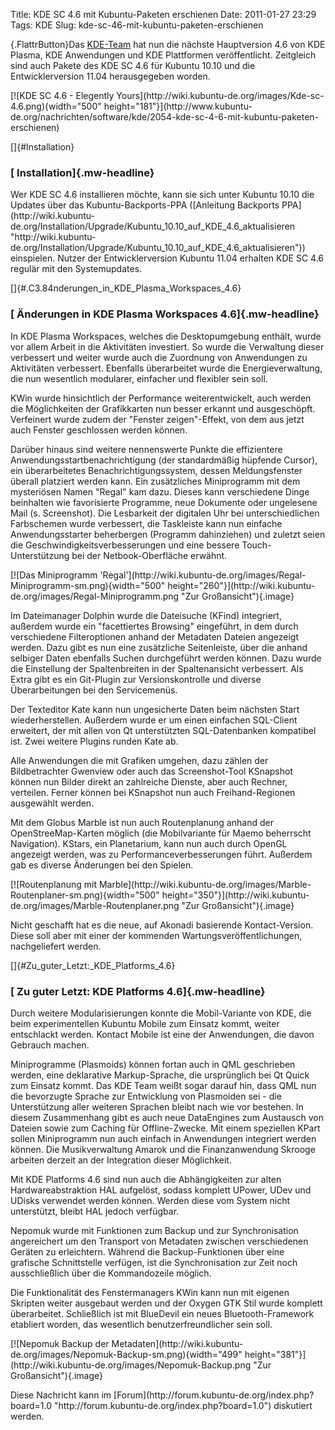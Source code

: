 Title: KDE SC 4.6 mit Kubuntu-Paketen erschienen
Date: 2011-01-27 23:29
Tags: KDE
Slug: kde-sc-46-mit-kubuntu-paketen-erschienen

[](http://www.kubuntu-de.org/nachrichten/software/kde/2054-kde-sc-4-6-mit-kubuntu-paketen-erschienen){.FlattrButton}Das
[KDE-Team](http://www.kde.org "http://www.kde.org") hat nun die nächste
Hauptversion 4.6 von KDE Plasma, KDE Anwendungen und KDE Plattformen
veröffentlicht. Zeitgleich sind auch Pakete des KDE SC 4.6 für Kubuntu
10.10 und die Entwicklerversion 11.04 herausgegeben worden.

</p>
[![KDE SC 4.6 - Elegently
Yours](http://wiki.kubuntu-de.org/images/Kde-sc-4.6.png){width="500"
height="181"}](http://www.kubuntu-de.org/nachrichten/software/kde/2054-kde-sc-4-6-mit-kubuntu-paketen-erschienen)

</p>
[]{#Installation}  

### [ Installation]{.mw-headline}

</p>
Wer KDE SC 4.6 installieren möchte, kann sie sich unter Kubuntu 10.10
die Updates über das Kubuntu-Backports-PPA ([Anleitung Backports
PPA](http://wiki.kubuntu-de.org/Installation/Upgrade/Kubuntu_10.10_auf_KDE_4.6_aktualisieren "http://wiki.kubuntu-de.org/Installation/Upgrade/Kubuntu_10.10_auf_KDE_4.6_aktualisieren"))
einspielen. Nutzer der Entwicklerversion Kubuntu 11.04 erhalten KDE SC
4.6 regulär mit den Systemupdates.

</p>
<!--break--><!--break-->

[]{#.C3.84nderungen_in_KDE_Plasma_Workspaces_4.6}  

### [ Änderungen in KDE Plasma Workspaces 4.6]{.mw-headline}

</p>
In KDE Plasma Workspaces, welches die Desktopumgebung enthält, wurde vor
allem Arbeit in die Aktivitäten investiert. So wurde die Verwaltung
dieser verbessert und weiter wurde auch die Zuordnung von Anwendungen zu
Aktivitäten verbessert. Ebenfalls überarbeitet wurde die
Energieverwaltung, die nun wesentlich modularer, einfacher und flexibler
sein soll.

</p>
KWin wurde hinsichtlich der Performance weiterentwickelt, auch werden
die Möglichkeiten der Grafikkarten nun besser erkannt und ausgeschöpft.
Verfeinert wurde zudem der "Fenster zeigen"-Effekt, von dem aus jetzt
auch Fenster geschlossen werden können.

</p>
Darüber hinaus sind weitere nennenswerte Punkte die effizientere
Anwendungsstartbenachrichtigung (der standardmäßig hüpfende Cursor), ein
überarbeitetes Benachrichtigungssystem, dessen Meldungsfenster überall
platziert werden kann. Ein zusätzliches Miniprogramm mit dem mysteriösen
Namen "Regal" kam dazu. Dieses kann verschiedene Dinge beinhalten wie
favorisierte Programme, neue Dokumente oder ungelesene Mail (s.
Screenshot). Die Lesbarkeit der digitalen Uhr bei unterschiedlichen
Farbschemen wurde verbessert, die Taskleiste kann nun einfache
Anwendungsstarter beherbergen (Programm dahinziehen) und zuletzt seien
die Geschwindigkeitsverbesserungen und eine bessere Touch-Unterstützung
bei der Netbook-Oberfläche erwähnt.

</p>
[![Das Miniprogramm
'Regal'](http://wiki.kubuntu-de.org/images/Regal-Miniprogramm-sm.png){width="500"
height="260"}](http://wiki.kubuntu-de.org/images/Regal-Miniprogramm.png "Zur Großansicht"){.image}

</p>
Im Dateimanager Dolphin wurde die Dateisuche (KFind) integriert,
außerdem wurde ein "facettiertes Browsing" eingeführt, in dem durch
verschiedene Filteroptionen anhand der Metadaten Dateien angezeigt
werden. Dazu gibt es nun eine zusätzliche Seitenleiste, über die anhand
selbiger Daten ebenfalls Suchen durchgeführt werden können. Dazu wurde
die Einstellung der Spaltenbreiten in der Spaltenansicht verbessert. Als
Extra gibt es ein Git-Plugin zur Versionskontrolle und diverse
Überarbeitungen bei den Servicemenüs.

</p>
Der Texteditor Kate kann nun ungesicherte Daten beim nächsten Start
wiederherstellen. Außerdem wurde er um einen einfachen SQL-Client
erweitert, der mit allen von Qt unterstützten SQL-Datenbanken kompatibel
ist. Zwei weitere Plugins runden Kate ab.

</p>
Alle Anwendungen die mit Grafiken umgehen, dazu zählen der
Bildbetrachter Gwenview oder auch das Screenshot-Tool KSnapshot können
nun Bilder direkt an zahlreiche Dienste, aber auch Rechner, verteilen.
Ferner können bei KSnapshot nun auch Freihand-Regionen ausgewählt
werden.

</p>
Mit dem Globus Marble ist nun auch Routenplanung anhand der
OpenStreeMap-Karten möglich (die Mobilvariante für Maemo beherrscht
Navigation). KStars, ein Planetarium, kann nun auch durch OpenGL
angezeigt werden, was zu Performanceverbesserungen führt. Außerdem gab
es diverse Änderungen bei den Spielen.

</p>
[![Routenplanung mit
Marble](http://wiki.kubuntu-de.org/images/Marble-Routenplaner-sm.png){width="500"
height="350"}](http://wiki.kubuntu-de.org/images/Marble-Routenplaner.png "Zur Großansicht"){.image}

</p>
Nicht geschafft hat es die neue, auf Akonadi basierende Kontact-Version.
Diese soll aber mit einer der kommenden Wartungsveröffentlichungen,
nachgeliefert werden.

</p>
[]{#Zu_guter_Letzt:_KDE_Platforms_4.6}  

### [ Zu guter Letzt: KDE Platforms 4.6]{.mw-headline}

</p>
Durch weitere Modularisierungen konnte die Mobil-Variante von KDE, die
beim experimentellen Kubuntu Mobile zum Einsatz kommt, weiter
entschlackt werden. Kontact Mobile ist eine der Anwendungen, die davon
Gebrauch machen.

</p>
Miniprogramme (Plasmoids) können fortan auch in QML geschrieben werden,
eine deklarative Markup-Sprache, die ursprünglich bei Qt Quick zum
Einsatz kommt. Das KDE Team weißt sogar darauf hin, dass QML nun die
bevorzugte Sprache zur Entwicklung von Plasmoiden sei - die
Unterstützung aller weiteren Sprachen bleibt nach wie vor bestehen. In
diesem Zusammenhang gibt es auch neue DataEngines zum Austausch von
Dateien sowie zum Caching für Offline-Zwecke. Mit einem speziellen KPart
sollen Miniprogramm nun auch einfach in Anwendungen integriert werden
können. Die Musikverwaltung Amarok und die Finanzanwendung Skrooge
arbeiten derzeit an der Integration dieser Möglichkeit.

</p>
Mit KDE Platforms 4.6 sind nun auch die Abhängigkeiten zur alten
Hardwareabstraktion HAL aufgelöst, sodass komplett UPower, UDev und
UDisks verwendet werden können. Werden diese vom System nicht
unterstützt, bleibt HAL jedoch verfügbar.

</p>
Nepomuk wurde mit Funktionen zum Backup und zur Synchronisation
angereichert um den Transport von Metadaten zwischen verschiedenen
Geräten zu erleichtern. Während die Backup-Funktionen über eine
grafische Schnittstelle verfügen, ist die Synchronisation zur Zeit noch
ausschließlich über die Kommandozeile möglich.

</p>
Die Funktionalität des Fenstermanagers KWin kann nun mit eigenen
Skripten weiter ausgebaut werden und der Oxygen GTK Stil wurde komplett
überarbeitet. Schließlich ist mit BlueDevil ein neues
Bluetooth-Framework etabliert worden, das wesentlich
benutzerfreundlicher sein soll.

</p>
[![Nepomuk Backup der
Metadaten](http://wiki.kubuntu-de.org/images/Nepomuk-Backup-sm.png){width="499"
height="381"}](http://wiki.kubuntu-de.org/images/Nepomuk-Backup.png "Zur Großansicht"){.image}

</p>
Diese Nachricht kann im
[Forum](http://forum.kubuntu-de.org/index.php?board=1.0 "http://forum.kubuntu-de.org/index.php?board=1.0")
diskutiert werden.

</p>

